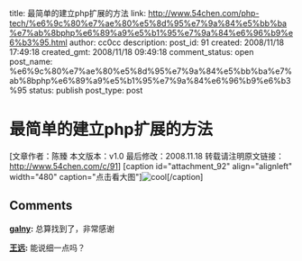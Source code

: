 title: 最简单的建立php扩展的方法
link: http://www.54chen.com/php-tech/%e6%9c%80%e7%ae%80%e5%8d%95%e7%9a%84%e5%bb%ba%e7%ab%8bphp%e6%89%a9%e5%b1%95%e7%9a%84%e6%96%b9%e6%b3%95.html
author: cc0cc
description: 
post_id: 91
created: 2008/11/18 17:49:18
created_gmt: 2008/11/18 09:49:18
comment_status: open
post_name: %e6%9c%80%e7%ae%80%e5%8d%95%e7%9a%84%e5%bb%ba%e7%ab%8bphp%e6%89%a9%e5%b1%95%e7%9a%84%e6%96%b9%e6%b3%95
status: publish
post_type: post

# 最简单的建立php扩展的方法

[文章作者：陈臻 本文版本：v1.0 最后修改：2008.11.18 转载请注明原文链接：<http://www.54chen.com/c/91>] [caption id="attachment_92" align="alignleft" width="480" caption="点击看大图"]![cool](/wp-content/uploads/2008/11/index-300x213.jpg)[/caption]

## Comments

**[galny](#9 "2008-11-18 20:42:14"):** 总算找到了，非常感谢

**[王远](#10 "2008-11-19 08:51:28"):** 能说细一点吗？

